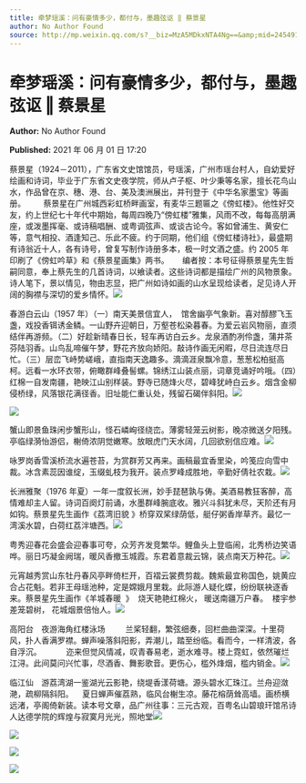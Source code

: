 ```yaml
---
title: 牵梦瑶溪：问有豪情多少，都付与，墨趣弦讴 ‖ 蔡景星
author: No Author Found
source: http://mp.weixin.qq.com/s?__biz=MzA5MDkxNTA4Ng==&amp;mid=2454911093&amp;idx=1&amp;sn=a725f371e08f919556c6c7e4bdc5012f&amp;chksm=87a23014b0d5b902a6c818d718fdaf0d43aa3f1f768fe6584e9dff27d8d5233546f908b8ee7e&poc_token=HJ_Do2ejHyO-wNZGG8Q1S8FdPgy1YBBEob-nUEme
---
```


# 牵梦瑶溪：问有豪情多少，都付与，墨趣弦讴 ‖ 蔡景星

**Author:** No Author Found

**Published:** 2021 年 06 月 01 日 17:20

蔡景星（1924－2011），广东省文史馆馆员，号瑶溪，广州市瑶台村人，自幼爱好绘画和诗词，毕业于广东省文史夜学院，师从卢子枢、叶少秉等名家，擅长花鸟山水，作品曾在京、穗、港、台、美及澳洲展出，并刊登于《中华名家墨宝》等画册。        蔡景星在广州城西彩虹桥畔画室，有麦华三题匾之《傍虹楼》。他性好交友，约上世纪七十年代中期始，每周四晚乃“傍虹楼”雅集，风雨不改，每每高朋满座，或泼墨挥毫、或诗稿唱酬、或粤调弦声、或谈古论今。客如曾浦生、黄安仁等，意气相投、酒逢知己、乐此不疲。约于同期，他们组《傍虹楼诗社》，最盛期有诗翁近十人，各有诗号，曾复写制作诗册多本，极一时文酒之盛。约 2005 年印刷了《傍虹吟草》和《蔡景星画集》两书。      编者按：本号征得蔡景星先生哲嗣同意，奉上蔡先生的几首诗词，以飨读者。这些诗词都是描绘广州的风物景象。诗人笔下，景以情见，物由志显，把广州如诗如画的山水呈现给读者，足见诗人开阔的胸襟与深切的爱乡情怀。![](https://mmbiz.qpic.cn/mmbiz_jpg/PJWG74pLsMYmciaNJymXf9AUVQSxqiaX9fYKT93ZGn3v6EhHqOMTOdrCyZz5KDohPyJoksW4xH5mJz4KibX6kT4HA/640)

春游白云山（1957 年）（一）南天美景信宜人，  馆舍幽亭气象新。喜对醇醪飞玉盏，戏投香铒诱金鳞。一山野卉迎朝日，万壑苍松染暮春。为爱云岩风物丽，直须结伴再游频。（二）好趁新晴春日长，轻车再访白云乡。龙泉酒酌冽伶盏，蒲井茶芬陆羽香。山鸟乱啼催午梦，野花齐放向娇阳。敲诗作画无闲暇，尽日流连尽日忙。（三）层峦飞峙势嵯峨，直指南天逸趣多。滴滴涯泉飘冷意，葱葱松柏挺高柯。远看一水环衣带，俯瞰群峰叠髻螺。锦绣江山装点丽，词章竞诵好吟哦。（四）红棉一自发南疆，艳映江山别样装。野寺已随烽火尽，碧峰犹峙白云乡。烟含金柳侵桥绿，风落银花满径香。旧址能仁重认处，残留石碣伴斜阳。![](https://mmbiz.qpic.cn/mmbiz_jpg/PJWG74pLsMYmciaNJymXf9AUVQSxqiaX9fhsUZMBb9eBgckRcciaab88E9lexKIibngXw63XD0lIGe5ZnibPYxKtAJg/640)

![](https://mmbiz.qpic.cn/mmbiz_png/bL2iaicTYdZn7ic1aDxicSrLWl7PHMPPrPpnxljvPOWpeLOYBRsgbDe16k8NrVwTIhzGzX8nAq3wUjeKRVNRN55deQ/640?wx_fmt=png)

蟹山即景鱼珠闲步蟹形山，怪石嶙峋径绕峦。薄雾轻笼云树影，晚凉微送夕阳残。亭临绿漪怡游侣，榭倚浓阴觉嫩寒。放眼虎门天水阔，几回欲别信应难。![](https://mmbiz.qpic.cn/mmbiz_jpg/PJWG74pLsMYmciaNJymXf9AUVQSxqiaX9fMqULa4nELN2bvrCnp39oAzdtqODoKVXicSgsBn3cAJXZSApvjkJUbGA/640)

咏罗岗香雪溪桥流水遍苍苔，为赏群芳又再来。画稿最宜香里染，吟笺应向雪中裁。冰含素蕊因谁绽，玉缀虬枝为我开。装点罗峰成胜地，辛勤好倩社农栽。![](https://mmbiz.qpic.cn/mmbiz_png/bL2iaicTYdZn7ic1aDxicSrLWl7PHMPPrPpnxljvPOWpeLOYBRsgbDe16k8NrVwTIhzGzX8nAq3wUjeKRVNRN55deQ/640?wx_fmt=png)

长洲雅聚（1976 年夏）一年一度叙长洲，妙手琵琶孰与俦。美酒易教狂客醉，高情难却主人留。诗词百阕灯前诵，水墨群峰腕底收。雅兴斗斜犹未尽，天阶还有月如钩。蔡景星先生画作《荔湾旧貌 》桥穿双桨绿荫低，艇仔粥香岸草齐。最忆一湾溪水碧，白荷红荔泮塘西。![](https://mmbiz.qpic.cn/mmbiz_png/bL2iaicTYdZn7ic1aDxicSrLWl7PHMPPrPpnxljvPOWpeLOYBRsgbDe16k8NrVwTIhzGzX8nAq3wUjeKRVNRN55deQ/640?wx_fmt=png)

粤秀迎春花会盛会迎春事可夸，众芳齐发竞繁华。鲤鱼头上登临闹，北秀桥边笑语哗。丽日巧凝金阙瑞，暖风香撤玉城霞。东君着意裁云锦，装点南天万种花。![](https://mmbiz.qpic.cn/mmbiz_png/bL2iaicTYdZn7ic1aDxicSrLWl7PHMPPrPpnxljvPOWpeLOYBRsgbDe16k8NrVwTIhzGzX8nAq3wUjeKRVNRN55deQ/640?wx_fmt=png)

元宵越秀赏山东牡丹春风亭畔倚栏开，百褶云裳费剪裁。魏紫最宜称国色，姚黄应合占花魁。若非王母瑶池种，定是嫦娥月里栽。此际游人疑化蝶，纷纷联袂逐香来。蔡景星先生画作《羊城春暖  》  烧天艳艳红棉火， 暖送南疆万户春。  楼宇参差笼碧树， 花城烟景倍怡人。![](https://mmbiz.qpic.cn/mmbiz_jpg/PJWG74pLsMYmciaNJymXf9AUVQSxqiaX9fQ2uUVuRZ9Rqh3cSR7L059zZ7zOvz0LDXFXB4zN6Qnlicl60bIwt4TIQ/640)

高阳台　夜游海角红楼泳场         兰桨轻翻，繁弦细奏，回栏曲曲深深。十里荷风，扑人香满罗襟。蝉声噪落斜阳影，弄潮儿，踏至纷临。看而今，一样清波，各自浮沉。           迩来但觉风情减，叹青春易老，逝水难寻。楼上霓虹，依然璀烂江浔。此间莫问兴忙事，尽酒香、舞影歌音。更伤心，槛外烽烟，槛内销金。![](https://mmbiz.qpic.cn/mmbiz_png/bL2iaicTYdZn7ic1aDxicSrLWl7PHMPPrPpnxljvPOWpeLOYBRsgbDe16k8NrVwTIhzGzX8nAq3wUjeKRVNRN55deQ/640?wx_fmt=png)

临江仙　游荔湾湖一鉴湖光云影艳，绕堤香漾荷塘。源头碧水汇珠江。兰舟迎潋滟，疏柳隔斜阳。    夏日蝉声催荔熟，临风台榭生凉。藤花榕荫耸高墙。画桥横远渚，亭阁倚新装。读本号文章，品广州往事：三元古观，百粤名山碧琅玕馆吊诗人达德学院的辉煌与寂寞月光光，照地堂![](https://mmbiz.qpic.cn/mmbiz_png/bL2iaicTYdZn7ic1aDxicSrLWl7PHMPPrPpnxljvPOWpeLOYBRsgbDe16k8NrVwTIhzGzX8nAq3wUjeKRVNRN55deQ/640?wx_fmt=png)

![](https://mmbiz.qpic.cn/mmbiz_jpg/PJWG74pLsMYmciaNJymXf9AUVQSxqiaX9fiaw53iauMfIwp09OYt8LPVVcCSicicsSpCGS5kIt0ejkfyT99xKKoCY8Jg/640)

![](https://mmbiz.qpic.cn/mmbiz_png/bL2iaicTYdZn7ic1aDxicSrLWl7PHMPPrPpnxljvPOWpeLOYBRsgbDe16k8NrVwTIhzGzX8nAq3wUjeKRVNRN55deQ/640?wx_fmt=png)

![](https://mmbiz.qpic.cn/mmbiz_png/bL2iaicTYdZn7ic1aDxicSrLWl7PHMPPrPpnxljvPOWpeLOYBRsgbDe16k8NrVwTIhzGzX8nAq3wUjeKRVNRN55deQ/640?wx_fmt=png)
